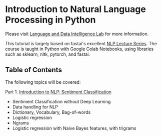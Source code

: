# Introduction to Natural Language Processing in Python

Please visit [Language and Data Intelligence Lab](https://seungwonh.github.io/ldi.html) for more information.

This tutorial is largely based on fastai's excellent [NLP Lecture Series](https://github.com/fastai/course-nlp). The course is taught in Python with Google Colab Notebooks, using libraries such as sklearn, nltk, pytorch, and fastai.

## Table of Contents
The following topics will be covered:

Part 1\. [Introduction to NLP: Sentiment Classification](https://colab.research.google.com/drive/14bRfBdwpUT_daSdTBSEZy8iR5SMek1AC?usp=sharing)
  - Sentiment Classification without Deep Learning
  - Data handling for NLP
  - Dictionary, Vocabulary, Bag-of-words
  - Logistic regression
  - Ngrams
  - Logistic regression with Naive Bayes features, with trigrams
 
